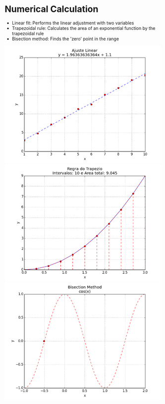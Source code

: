 # Numerical Calculation

* Linear fit: Performs the linear adjustment with two variables
* Trapezoidal rule: Calculates the area of an exponential function by the trapezoidal rule
* Bisection method: Finds the 'zero' point in the range

![Linear Fit](https://raw.githubusercontent.com/kayroncabral/numerical-calculation/master/images/linear-fit.png "Linear fit")
![Trapezoidal Rule](https://raw.githubusercontent.com/kayroncabral/numerical-calculation/master/images/trapezoidal-rule.png "Trapezoidal rule")
![Bisection Method](https://raw.githubusercontent.com/kayroncabral/numerical-calculation/master/images/bisection-method.png "Bisection method")
